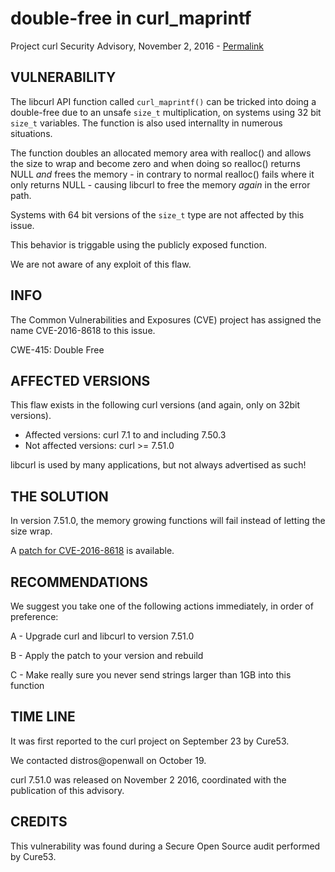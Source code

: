 double-free in curl_maprintf
============================

Project curl Security Advisory, November 2, 2016 -
[Permalink](https://curl.haxx.se/docs/CVE-2016-8618.html)

VULNERABILITY
-------------

The libcurl API function called `curl_maprintf()` can be tricked into doing a
double-free due to an unsafe `size_t` multiplication, on systems using 32 bit
`size_t` variables. The function is also used internallty in numerous
situations.

The function doubles an allocated memory area with realloc() and allows the
size to wrap and become zero and when doing so realloc() returns NULL *and*
frees the memory - in contrary to normal realloc() fails where it only returns
NULL - causing libcurl to free the memory *again* in the error path.

Systems with 64 bit versions of the `size_t` type are not affected by this
issue.

This behavior is triggable using the publicly exposed function.

We are not aware of any exploit of this flaw.

INFO
----

The Common Vulnerabilities and Exposures (CVE) project has assigned the name
CVE-2016-8618 to this issue.

CWE-415: Double Free

AFFECTED VERSIONS
-----------------

This flaw exists in the following curl versions (and again, only on 32bit
versions).

- Affected versions: curl 7.1 to and including 7.50.3
- Not affected versions: curl >= 7.51.0

libcurl is used by many applications, but not always advertised as such!

THE SOLUTION
------------

In version 7.51.0, the memory growing functions will fail instead of letting
the size wrap.

A [patch for CVE-2016-8618](https://curl.haxx.se/CVE-2016-8618.patch) is
available.

RECOMMENDATIONS
---------------

We suggest you take one of the following actions immediately, in order of
preference:

 A - Upgrade curl and libcurl to version 7.51.0

 B - Apply the patch to your version and rebuild

 C - Make really sure you never send strings larger than 1GB into this function

TIME LINE
---------

It was first reported to the curl project on September 23 by Cure53.

We contacted distros@openwall on October 19.

curl 7.51.0 was released on November 2 2016, coordinated with the publication
of this advisory.

CREDITS
-------

This vulnerability was found during a Secure Open Source audit performed by
Cure53.
